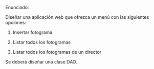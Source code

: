 Enunciado:

Diseñar una aplicación web que ofrezca un menú con las siguientes opciones:

1. Insertar fotograma

2. Listar todos los fotogramas

3. Listar todos los fotogramas de un director

Se deberá diseñar una clase DAO.